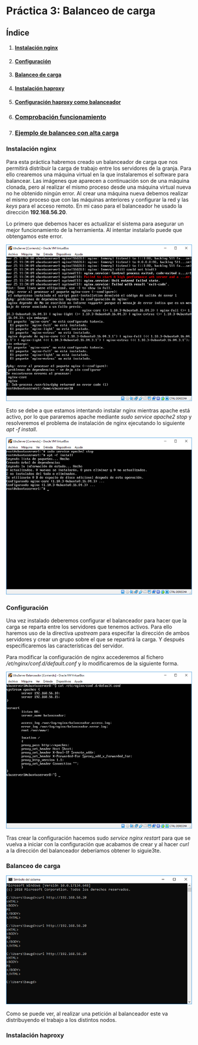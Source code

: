 # Práctica 3: Balanceo de carga

## Índice

1. #### [Instalación nginx](#id1)

2. #### [Configuración](#id2)

3. #### [Balanceo de carga](#id3)

4. #### [Instalación haproxy](#id4)

5. #### [Configuración haproxy como balanceador](#id5)
6. ### [Comprobación funcionamiento](#id6)
7. ### [Ejemplo de balanceo con alta carga](#id7)


<div id='id1' />

### Instalación nginx

Para esta práctica habremos creado un balanceador de carga que nos permitirá distribuir la carga de trabajo entre los servidores de la granja. Para ello crearemos una máquina virtual en la que instalaremos el software para balancear. Las imágenes que aparecen a continuación son de una máquina clonada, pero al realizar el mismo proceso desde una máquina virtual nueva no he obtenido ningún error. Al crear una máquina nueva debemos realizar el mismo proceso que con las máquinas anteriores y configurar la red y las *keys* para el acceso remoto. En mi caso para el balanceador he usado la dirección **192.168.56.20**.

Lo primero que debemos hacer es actualizar el sistema para asegurar un mejor funcionamiento de la herramienta. Al intentar instalarlo puede que obtengamos este error.

![](./images/error_nginx.PNG)

Esto se debe a que estamos intentando instalar nginx mientras apache está activo, por lo que pararemos apache mediante *sudo service apache2 stop* y resolveremos el problema de instalación de nginx ejecutando lo siguiente *apt -f install*.

![](./images/arreglado_nginx.PNG)

<div id='id2' />

### Configuración

Una vez instalado deberemos configurar el balanceador para hacer que la carga se reparta entre los servidores que tenemos activos. Para ello haremos uso de la directiva *upstream* para especifar la dirección de ambos servidores y crear un grupo sobre el que se repartirá la carga. Y después especificaremos las características del servidor.

Para modificar la configuración de nginx accederemos al fichero */et/nginx/conf.d/default.conf* y lo modificaremos de la siguiente forma.

![](./images/nginx_conf.PNG)



Tras crear la configuración hacemos sudo *service nginx restart* para que se vuelva a iniciar con la configuración que acabamos de crear y al hacer *curl* a la dirección del balanceador deberíamos obtener lo siguie3te.


<div id='id3' />


### Balanceo de carga


![](./images/nginx_funciona.PNG)



Como se puede ver, al realizar una petición al balanceador este va distribuyendo el trabajo a los distintos nodos.

<div id='id2' />

### Instalación haproxy